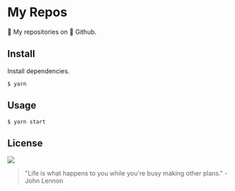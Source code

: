 # My Repos

🙌 My repositories on 🦄 Github.

## Install

Install dependencies.
```
$ yarn
```

## Usage

```
$ yarn start
```

## License

![](https://img.shields.io/github/license/cuongw/my-repos.svg)

<!-- INSPIRATIONAL_QUOTE_START -->
> "Life is what happens to you while you're busy making other plans." - John Lennon
<!-- INSPIRATIONAL_QUOTE_END -->
